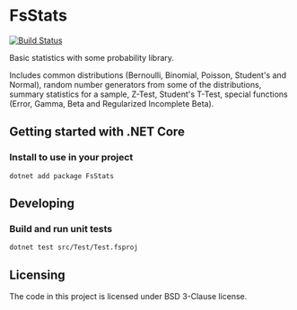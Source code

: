 # FsStats

[![Build Status](https://travis-ci.org/Alexander-Ignatyev/FsStats.svg?branch=master)](https://travis-ci.org/Alexander-Ignatyev/FsStats)


Basic statistics with some probability library.

Includes common distributions (Bernoulli, Binomial, Poisson, Student's and Normal), random number generators from some of the distributions, summary statistics for a sample, Z-Test, Student's T-Test, special functions (Error, Gamma, Beta and Regularized Incomplete Beta).

## Getting started with .NET Core

### Install to use in your project

```(bash)
dotnet add package FsStats
```

## Developing 

### Build and run unit tests

```(bash) 
dotnet test src/Test/Test.fsproj
```


## Licensing

The code in this project is licensed under BSD 3-Clause license.
